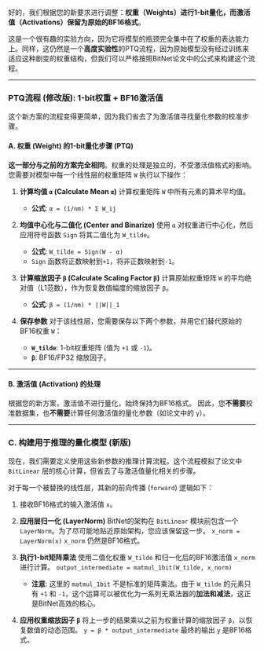 好的，我们根据您的新要求进行调整：**权重（Weights）进行1-bit量化，而激活值（Activations）保留为原始的BF16格式**。

这是一个很有趣的实验方向，因为它将模型的瓶颈完全集中在了权重的表达能力上。同样，这仍然是一个**高度实验性**的PTQ流程，因为原始模型没有经过训练来适应这种剧变的权重结构，但我们可以严格按照BitNet论文中的公式来构建这个流程。

-----

### PTQ流程 (修改版): 1-bit权重 + BF16激活值

这个新方案的流程变得更简单，因为我们省去了为激活值寻找量化参数的校准步骤。

#### A. 权重 (Weight) 的1-bit量化步骤 (PTQ)

**这一部分与之前的方案完全相同**。权重的处理是独立的，不受激活值格式的影响。您需要对模型中每一个线性层的权重矩阵 `W` 执行以下操作：

1.  **计算均值 `α` (Calculate Mean `α`)**
    计算权重矩阵 `W` 中所有元素的算术平均值。

      * **公式**: `α = (1/nm) * Σ W_ij`

2.  **均值中心化与二值化 (Center and Binarize)**
    使用 `α` 对权重进行中心化，然后应用符号函数 `Sign` 将其二值化为 `W_tilde`。

      * **公式**: `W_tilde = Sign(W - α)`
      * `Sign` 函数将正数映射到`+1`，将非正数映射到`-1`。

3.  **计算缩放因子 `β` (Calculate Scaling Factor `β`)**
    计算原始权重矩阵 `W` 的平均绝对值（L1范数），作为恢复数值幅度的缩放因子 `β`。

      * **公式**: `β = (1/nm) * ||W||_1`

4.  **保存参数**
    对于该线性层，您需要保存以下两个参数，并用它们替代原始的BF16权重 `W`：

      * **`W_tilde`**: 1-bit权重矩阵 (值为 `+1` 或 `-1`)。
      * **`β`**: BF16/FP32 缩放因子。

-----

#### B. 激活值 (Activation) 的处理

根据您的新方案，激活值不进行量化，始终保持为BF16格式。
因此，您**不需要**校准数据集，也**不需要**计算任何激活值的量化参数（如论文中的 `γ`）。

-----

### C. 构建用于推理的量化模型 (新版)

现在，我们需要定义使用这些新参数的推理计算流程。这个流程模拟了论文中 `BitLinear` 层的核心计算，但省去了与激活值量化相关的步骤。

对于每一个被替换的线性层，其新的前向传播 (`forward`) 逻辑如下：

1.  接收BF16格式的输入激活值 `x`。

2.  **应用层归一化 (LayerNorm)**
    BitNet的架构在 `BitLinear` 模块前包含一个 `LayerNorm`。为了尽可能地贴近原始架构，您应该保留这一步。
    `x_norm = LayerNorm(x)`
    `x_norm` 仍然是BF16格式。

3.  **执行1-bit矩阵乘法**
    使用二值化权重 `W_tilde` 和归一化后的BF16激活值 `x_norm` 进行计算。
    `output_intermediate = matmul_1bit(W_tilde, x_norm)`

      * **注意**: 这里的 `matmul_1bit` 不是标准的矩阵乘法。由于 `W_tilde` 的元素只有 `+1` 和 `-1`，这个运算可以被优化为一系列无乘法器的**加法和减法**，这正是BitNet高效的核心。

4.  **应用权重缩放因子 `β`**
    将上一步的结果乘以之前为权重计算的缩放因子 `β`，以恢复数值的动态范围。
    `y = β * output_intermediate`
    最终的输出 `y` 是BF16格式。
